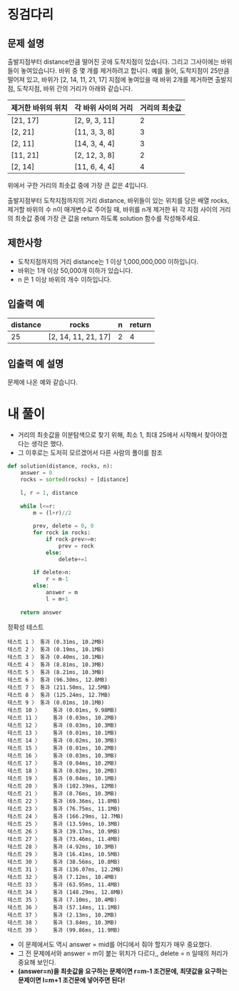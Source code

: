 # 징검다리
## 문제 설명
출발지점부터 distance만큼 떨어진 곳에 도착지점이 있습니다. 그리고 그사이에는 바위들이 놓여있습니다. 바위 중 몇 개를 제거하려고 합니다.
예를 들어, 도착지점이 25만큼 떨어져 있고, 바위가 [2, 14, 11, 21, 17] 지점에 놓여있을 때 바위 2개를 제거하면 출발지점, 도착지점, 바위 간의 거리가 아래와 같습니다.

|제거한 바위의 위치|각 바위 사이의 거리|거리의 최솟값|
|-|-|-|
|[21, 17]|[2, 9, 3, 11]|2|
|[2, 21]|[11, 3, 3, 8]|3|
|[2, 11]|[14, 3, 4, 4]|3|
|[11, 21]|[2, 12, 3, 8]|2|
|[2, 14]|[11, 6, 4, 4]|4|

위에서 구한 거리의 최솟값 중에 가장 큰 값은 4입니다.

출발지점부터 도착지점까지의 거리 distance, 바위들이 있는 위치를 담은 배열 rocks, 제거할 바위의 수 n이 매개변수로 주어질 때, 바위를 n개 제거한 뒤 각 지점 사이의 거리의 최솟값 중에 가장 큰 값을 return 하도록 solution 함수를 작성해주세요.

## 제한사항
- 도착지점까지의 거리 distance는 1 이상 1,000,000,000 이하입니다.
- 바위는 1개 이상 50,000개 이하가 있습니다.
- n 은 1 이상 바위의 개수 이하입니다.

## 입출력 예
|distance|rocks|n|return|
|-|-|-|-|
|25|[2, 14, 11, 21, 17]|2|4|

## 입출력 예 설명
문제에 나온 예와 같습니다.

# 내 풀이
- 거리의 최솟값을 이분탐색으로 찾기 위해, 최소 1, 최대 25에서 시작해서 찾아야겠다는 생각은 했다.
- 그 이후로는 도저히 모르겠어서 다른 사람의 풀이를 참조
```python
def solution(distance, rocks, n):
    answer = 0
    rocks = sorted(rocks) + [distance]
    
    l, r = 1, distance
    
    while l<=r:
        m = (l+r)//2
        
        prev, delete = 0, 0
        for rock in rocks:
            if rock-prev>=m:
                prev = rock
            else:
                delete+=1
        
        if delete>n:
            r = m-1
        else:
            answer = m
            l = m+1
        
    return answer
```
정확성  테스트
```
테스트 1 〉	통과 (0.31ms, 10.2MB)
테스트 2 〉	통과 (0.19ms, 10.1MB)
테스트 3 〉	통과 (0.40ms, 10.1MB)
테스트 4 〉	통과 (8.81ms, 10.3MB)
테스트 5 〉	통과 (8.21ms, 10.3MB)
테스트 6 〉	통과 (96.30ms, 12.8MB)
테스트 7 〉	통과 (211.50ms, 12.5MB)
테스트 8 〉	통과 (125.24ms, 12.7MB)
테스트 9 〉	통과 (0.01ms, 10.1MB)
테스트 10 〉	통과 (0.01ms, 9.98MB)
테스트 11 〉	통과 (0.03ms, 10.2MB)
테스트 12 〉	통과 (0.03ms, 10.3MB)
테스트 13 〉	통과 (0.01ms, 10.1MB)
테스트 14 〉	통과 (0.02ms, 10.3MB)
테스트 15 〉	통과 (0.01ms, 10.2MB)
테스트 16 〉	통과 (0.03ms, 10.3MB)
테스트 17 〉	통과 (0.04ms, 10.2MB)
테스트 18 〉	통과 (0.02ms, 10.2MB)
테스트 19 〉	통과 (0.04ms, 10.1MB)
테스트 20 〉	통과 (102.39ms, 12MB)
테스트 21 〉	통과 (8.76ms, 10.3MB)
테스트 22 〉	통과 (69.36ms, 11.8MB)
테스트 23 〉	통과 (76.75ms, 11.1MB)
테스트 24 〉	통과 (166.29ms, 12.7MB)
테스트 25 〉	통과 (13.59ms, 10.3MB)
테스트 26 〉	통과 (39.17ms, 10.9MB)
테스트 27 〉	통과 (73.46ms, 11.4MB)
테스트 28 〉	통과 (4.92ms, 10.3MB)
테스트 29 〉	통과 (16.41ms, 10.5MB)
테스트 30 〉	통과 (38.56ms, 10.8MB)
테스트 31 〉	통과 (136.07ms, 12.2MB)
테스트 32 〉	통과 (7.12ms, 10.4MB)
테스트 33 〉	통과 (63.95ms, 11.4MB)
테스트 34 〉	통과 (148.29ms, 12.8MB)
테스트 35 〉	통과 (7.10ms, 10.4MB)
테스트 36 〉	통과 (57.14ms, 11.1MB)
테스트 37 〉	통과 (2.13ms, 10.2MB)
테스트 38 〉	통과 (3.84ms, 10.3MB)
테스트 39 〉	통과 (99.86ms, 11.9MB)
```
- 이 문제에서도 역시 answer = mid를 어디에서 줘야 할지가 매우 중요했다.
- 그 전 문제에서와 answer = m이 붙는 위치가 다르다,, delete = n 일때의 처리가 중요해 보인다.
- **(answer=n)을 최솟값을 요구하는 문제이면 r=m-1 조건문에, 최댓값을 요구하는 문제이면 l=m+1 조건문에 넣어주면 된다!**
